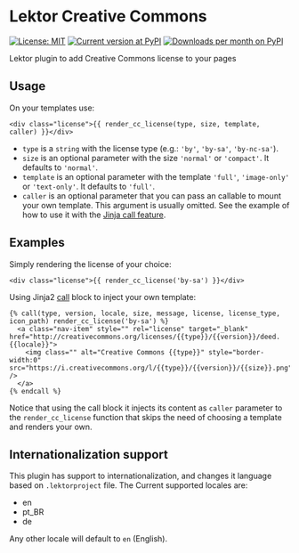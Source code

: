 # Lektor Creative Commons

[![License: MIT](https://img.shields.io/pypi/l/lektor-creative-commons.svg)](https://github.com/humrochagf/lektor-creative-commons/blob/master/LICENSE)
[![Current version at PyPI](https://img.shields.io/pypi/v/lektor-creative-commons.svg)](https://pypi.python.org/pypi/lektor-creative-commons)
[![Downloads per month on PyPI](https://img.shields.io/pypi/dm/lektor-creative-commons.svg)](https://pypi.python.org/pypi/lektor-creative-commons)

Lektor plugin to add Creative Commons license to your pages


## Usage

On your templates use:

```
<div class="license">{{ render_cc_license(type, size, template, caller) }}</div>
```

- `type` is a `string` with the license type (e.g.: `'by'`, `'by-sa'`, `'by-nc-sa'`).
- `size` is an optional parameter with the size `'normal'` or `'compact'`. It defaults to `'normal'`.
- `template` is an optional parameter with the template `'full'`, `'image-only'` or `'text-only'`. It defaults to `'full'`.
- `caller` is an optional parameter that you can pass an callable to mount your own template. This argument is usually omitted. See the example of how to use it with the [Jinja call feature](http://jinja.pocoo.org/docs/2.10/templates/#call).

## Examples

Simply rendering the license of your choice:

```
<div class="license">{{ render_cc_license('by-sa') }}</div>
```

Using Jinja2 [call](http://jinja.pocoo.org/docs/2.10/templates/#call) block to inject your own template:

```
{% call(type, version, locale, size, message, license, license_type, icon_path) render_cc_license('by-sa') %}
  <a class="nav-item" style="" rel="license" target="_blank" href="http://creativecommons.org/licenses/{{type}}/{{version}}/deed.{{locale}}">
    <img class="" alt="Creative Commons {{type}}" style="border-width:0" src="https://i.creativecommons.org/l/{{type}}/{{version}}/{{size}}.png" />
  </a>
{% endcall %}
```

Notice that using the call block it injects its content as `caller` parameter to the `render_cc_license` function that skips the need of choosing a template and renders your own.

## Internationalization support

This plugin has support to internationalization, and changes it language based on `.lektorproject` file.
The Current supported locales are:

- en
- pt_BR
- de

Any other locale will default to `en` (English).
